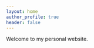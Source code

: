 ```yaml
---
layout: home
author_profile: true
header: false
---
```


<!-- Optional: 简单介绍，可删除 -->
Welcome to my personal website.
